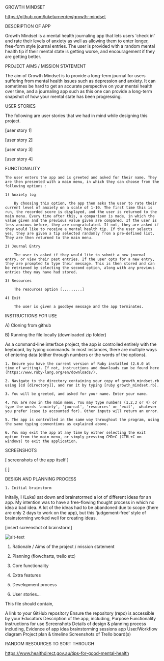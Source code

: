 GROWTH MINDSET

https://github.com/luketurnerdev/growth-mindset


DESCRIPTION OF APP

Growth Mindset is a mental health journaling app that lets users 'check in' and rate their levels of anxiety as well as allowing them to enter longer, free-form style journal entries. The user is provided with a random mental health tip if their mental state is getting worse, and encouragement if they are getting better.

PROJECT AIMS / MISSION STATEMENT

The aim of Growth Mindset is to provide a long-term journal for users suffering from mental health issues such as depression and anxiety. It can sometimes be hard to get an accurate perspective on your mental health over time, and a journaling app such as this one can provide a long-term snapshot of how your mental state has been progressing.

USER STORIES

The following are user stories that we had in mind while designing this project.

[user story 1]

[user story 2]

[user story 3]

[user story 4]

FUNCTIONALITY

    The user enters the app and is greeted and asked for their name. They are then presented with a main menu, in which they can choose from the following options :

    1) Anxiety log

        By choosing this option, the app then asks the user to rate their current level of anxiety on a scale of 1-10. The first time this is run, the recorded score is displayed, and the user is returned to the main menu. Every time after this, a comparison is made, in which the value given and the previous value given are compared. If the user is less anxious before, they are congratulated. If not, they are asked if they would like to receive a mental health tip. If the user selects yes, they are given a tip selected randomly from a pre-defined list. They are then returned to the main menu.

    2) Journal Entry
        
        The user is asked if they would like to submit a new journal entry, or view their past entries. If the user opts for a new entry, they are prompted to type their message. This is then stored and can be retrieved by selecting the second option, along with any previous entries they may have had stored.

    3) Resources

        The resources option [.........]

    4) Exit

        The user is given a goodbye message and the app terminates.


INSTRUCTIONS FOR USE

A) Cloning from github

B) Running the file locally (downloaded zip folder)

As a command-line interface project, the app is controlled entirely with the keyboard, by typing commands. In most instances, there are multiple ways of entering data (either through numbers or the words of the options).

    1. Ensure you have the current version of Ruby installed (2.6.0 at time of writing). If not, instructions and downloads can be found here (https://www.ruby-lang.org/en/downloads/).

    2. Navigate to the directory containing your copy of growth_mindset.rb using [cd [directory]], and run it by typing [ruby growth_mindset.rb].

    3. You will be greeted, and asked for your name. Enter your name.

    4. You are now in the main menu. You may type numbers (1,2,3 or 4) or type the words 'anxiety', 'journal', 'resources' or 'exit',  whatever you prefer (case is accounted for). Other inputs will return an error.

    5. The app is controlled in the same way throughout the program, using the same typing conventions as explained above.

    6. You may exit the app at any time by either selecting the exit option from the main menu, or simply pressing CMD+C (CTRL+C on windows) to exit the application.


SCREENSHOTS

[ screenshots of the app itself  ]

[ ]

DESIGN AND PLANNING PROCESS

    1. Initial brainstorm   

Initally, I (Luke) sat down and brainstormed a lot of different ideas for an app. My intention was to have a free-flowing thought process in which no idea a bad idea. A lot of the ideas had to be abandoned due to scope (there are only 2 days to work on the app), but this 'judgement-free' style of brainstorming worked well for creating ideas.

[insert screenshot of brainstorm]

![alt-text]( wwww.github.com/.... "brainstorming-written")












1. Rationale / Aims of the project / mission statement

2. Planning (flowcharts, trello etc)

2. Core functionality

3. Extra features

4. Development process

6. User stories...


This file should contain,

A link to your GitHub repository
Ensure the repository (repo) is accessible by your Educators
Description of the app, including,
Purpose
Functionality
Instructions for use
Screenshots
Details of design & planning process including,
Evidence of app idea brainstorming sessions
app User/Workflow diagram
Project plan & timeline
Screenshots of Trello board(s)

RANDOM RESOURCES TO SORT THROUGH


https://www.healthdirect.gov.au/tips-for-good-mental-health

